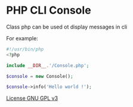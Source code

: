 # PHP CLI Console

Class php can be used ot display messages in cli

For example:
```php
#!/usr/bin/php
<?php

include __DIR__.'/Console.php';

$console = new Console();

$console->info('Hello world !');
```


[License GNU GPL v3](LICENSE)
